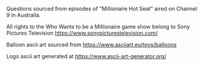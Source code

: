 Questions sourced from episodes of "Millionaire Hot Seat" aired on Channel 9 in Australia.

All rights to the Who Wants to be a Millionaire game show belong to Sony Pictures Television https://www.sonypicturestelevision.com/

Balloon ascii art sourced from https://www.asciiart.eu/toys/balloons

Logo ascii art generated at https://www.ascii-art-generator.org/